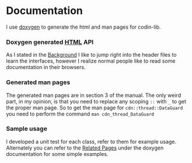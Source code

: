 # Documentation

I use [doxygen](http://www.stack.nl/~dimitri/doxygen/) to generate the html and 
man pages for codin-lib.


### Doxygen generated [HTML](https://345debf3e473676794b2679187fb17c6e1a63d38.googledrive.com/host/0B1ztEpdpMB0JR2g0ek1SRzNrZnM/annotated.html) API

As I stated in the [Background](../../README.md) I like to jump right into the 
header files to learn the interfaces, however I realize normal people like to 
read some documentation in their browsers.

### Generated man pages

The generated man pages are in section 3 of the manual. The only weird part, 
in my opinion, is that you need to replace any scoping ```::``` with ```_``` 
to get the proper man page. So to get the man page for ```cdn::thread::DataGuard``` 
you need to perform the command ```man cdn_thread_DataGuard```

### Sample usage

I developed a unit test for each class, refer to them for example usage.
Alternately you can refer to the [Related Pages](https://345debf3e473676794b2679187fb17c6e1a63d38.googledrive.com/host/0B1ztEpdpMB0JR2g0ek1SRzNrZnM/pages.html) 
under the doxygen documentation for some simple examples.
